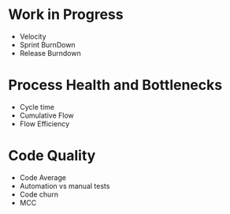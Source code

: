 # Work in Progress
- Velocity
- Sprint BurnDown
- Release Burndown
# Process Health and Bottlenecks
- Cycle time
- Cumulative Flow
- Flow Efficiency
# Code Quality
- Code Average
- Automation vs manual tests
- Code churn
- MCC